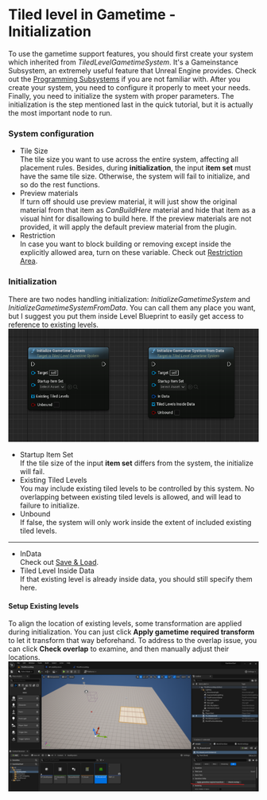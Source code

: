 # Tiled level in Gametime - Initialization


To use the gametime support features, you should first create your system which inherited from *TiledLevelGametimeSystem*. It's a Gameinstance Subsystem, an extremely useful feature that Unreal Engine provides. Check out the [Programming Subsystems](https://docs.unrealengine.com/4.27/en-US/ProgrammingAndScripting/Subsystems/) if you are not familiar with. After you create your system, you need to configure it properly to meet your needs. Finally, you need to initialize the system with proper parameters. The initialization is the step mentioned last in the quick tutorial, but it is actually the most important node to run.

### System configuration
- Tile Size<br/>
	The tile size you want to use across the entire system, affecting all placement rules. Besides, during **initialization**, the input **item set** must have the same tile size. Otherwise, the system will fail to initialize, and so do the rest functions.
- Preview materials<br/> 
	If turn off should use preview material, it will just show the original material from that item as *CanBuildHere* material and hide that item as a visual hint for disallowing to build here. If the preview materials are not provided, it will apply the default preview material from the plugin.	
- Restriction<br/>
	In case you want to block building or removing except inside the explicitly allowed area, turn on these variable. Check out [Restriction Area](GameTime/RestrictionArea).
	

### Initialization

There are two nodes handling initialization: *InitializeGametimeSystem* and *InitializeGametimeSystemFromData*. You can call them any place you want, but I suggest you put them inside Level Blueprint to easily get access to reference to existing levels.
![image](../_media/Gametime/InitializeTLGS.png)
- Startup Item Set<br/>
	If the tile size of the input **item set** differs from the system, the initialize will fail.
- Existing Tiled Levels<br/>
	You may include existing tiled levels to be controlled by this system. No overlapping between existing tiled levels is allowed, and will lead to failure to initialize.
- Unbound<br/>
	If false, the system will only work inside the extent of included existing tiled levels.
---	
- InData<br/>
	Check out [Save & Load](Gametime/SaveLoad).
- Tiled Level Inside Data<br/>
	If that existing level is already inside data, you should still specify them here.	

#### Setup Existing levels

To align the location of existing levels, some transformation are applied during initialization. You can just click **Apply gametime required transform** to let it transform that way beforehand. To address to the overlap issue, you can click **Check overlap** to examine, and then manually adjust their locations. 
![image](../_media/Gametime/ExistingLevelsUtility.png)